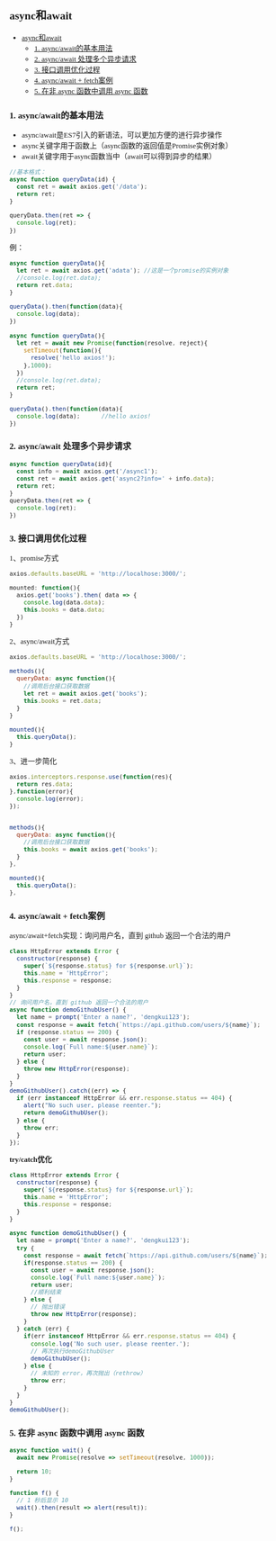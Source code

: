 <font face="微软雅黑" size="2">

## async和await
- [async和await](#async和await)
  - [1. async/await的基本用法](#1-asyncawait的基本用法)
  - [2. async/await 处理多个异步请求](#2-asyncawait-处理多个异步请求)
  - [3. 接口调用优化过程](#3-接口调用优化过程)
  - [4. async/await + fetch案例](#4-asyncawait--fetch案例)
  - [5. 在非 async 函数中调用 async 函数](#5-在非-async-函数中调用-async-函数)
### 1. async/await的基本用法
- async/await是ES7引入的新语法，可以更加方便的进行异步操作
- async关键字用于函数上（async函数的返回值是Promise实例对象）
- await关键字用于async函数当中（await可以得到异步的结果）

```js
//基本格式：
async function queryData(id) {
  const ret = await axios.get('/data');
  return ret;
} 

queryData.then(ret => {
  console.log(ret);
})
```

例：
```js
async function queryData(){
  let ret = await axios.get('adata'); //这是一个promise的实例对象
  //console.log(ret.data);
  return ret.data;    
}

queryData().then(function(data){
  console.log(data);
})
```

```js
async function queryData(){
  let ret = await new Promise(function(resolve, reject){
    setTimeout(function(){
      resolve('hello axios!');
    },1000);
  })
  //console.log(ret.data);
  return ret;    
}

queryData().then(function(data){
  console.log(data);      //hello axios!
})
```

### 2. async/await 处理多个异步请求

```js
async function queryData(id){
  const info = await axios.get('/async1');
  const ret = await axios.get('async2?info=' + info.data);
  return ret;
} 
queryData.then(ret => {
  console.log(ret);
})
```
### 3. 接口调用优化过程

1、promise方式
```js
axios.defaults.baseURL = 'http://localhose:3000/';

mounted: function(){
  axios.get('books').then( data => {
    console.log(data.data);
    this.books = data.data;
  })
}
```

2、async/await方式
```js
axios.defaults.baseURL = 'http://localhose:3000/';

methods(){
  queryData: async function(){
    //调用后台接口获取数据
    let ret = await axios.get('books');
    this.books = ret.data;
  }
}

mounted(){
  this.queryData();
}
```

3、进一步简化
```js
axios.interceptors.response.use(function(res){
  return res.data;
},function(error){
  console.log(error);
});


methods(){
  queryData: async function(){
    //调用后台接口获取数据
    this.books = await axios.get('books');
  }
},

mounted(){
  this.queryData();
},    
```

### 4. async/await + fetch案例
async/await+fetch实现：询问用户名，直到 github 返回一个合法的用户
```js
class HttpError extends Error {
  constructor(response) {
    super(`${response.status} for ${response.url}`);
    this.name = 'HttpError';
    this.response = response;
  }
}
// 询问用户名，直到 github 返回一个合法的用户
async function demoGithubUser() {
  let name = prompt('Enter a name?', 'dengkui123');
  const response = await fetch(`https://api.github.com/users/${name}`);
  if (response.status == 200) {
    const user = await response.json();
    console.log(`Full name:${user.name}`);
    return user;
  } else {
    throw new HttpError(response);
  }
}
demoGithubUser().catch((err) => {
  if (err instanceof HttpError && err.response.status == 404) {
    alert("No such user, please reenter.");
    return demoGithubUser();
  } else {
    throw err;
  }
});
```
**try/catch优化**
```js
class HttpError extends Error {
  constructor(response) {
    super(`${response.status} for ${response.url}`);
    this.name = 'HttpError';
    this.response = response;
  }
}

async function demoGithubUser() {
  let name = prompt('Enter a name?', 'dengkui123');
  try {
    const response = await fetch(`https://api.github.com/users/${name}`);
    if(response.status == 200) {
      const user = await response.json();
      console.log(`Full name:${user.name}`);
      return user;
      //顺利结束
    } else {
      // 抛出错误
      throw new HttpError(response);
    }
  } catch (err) {
    if(err instanceof HttpError && err.response.status == 404) {
      console.log('No such user, please reenter.');
      // 再次执行demoGithubUser
      demoGithubUser();
    } else {
      // 未知的 error，再次抛出（rethrow）
      throw err;
    }
  }
}
demoGithubUser();
```

### 5. 在非 async 函数中调用 async 函数
```js
async function wait() {
  await new Promise(resolve => setTimeout(resolve, 1000));

  return 10;
}

function f() {
  // 1 秒后显示 10
  wait().then(result => alert(result));
}

f();
```